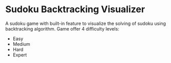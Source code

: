 # Sudoku Backtracking Visualizer 
A sudoku game with built-in feature to visualize the solving of sudoku using backtracking algorithm.
Game offer 4 difficulty levels: 
* Easy
* Medium
* Hard
* Expert


